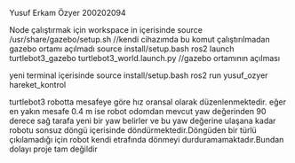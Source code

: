 Yusuf Erkam Özyer    200202094	

Node çalıştırmak için workspace in içerisinde
source /usr/share/gazebo/setup.sh //kendi cihazımda bu komut çalıştırılmadan gazebo ortamı açılmadı
source install/setup.bash
ros2 launch turtlebot3_gazebo turtlebot3_world.launch.py //gazebo ortamının açılması
 
yeni terminal içerisinde
source install/setup.bash
ros2 run yusuf_ozyer hareket_kontrol

turtlebot3 robotta mesafeye göre hız oransal olarak düzenlenmektedir. eğer en yakın mesafe 0.4 m ise robot odomdan mevcut yaw değerinden 90 derece sağ tarafa yeni bir yaw belirler ve bu yaw değerine ulaşana kadar robotu sonsuz döngü içerisinde döndürmektedir.Döngüden bir türlü çıkılamadığı için robot kendi etrafında dönmeyi durduramamaktadır.Bundan dolayı proje tam değildir






